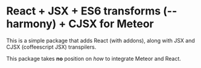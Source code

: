 # React + JSX + ES6 transforms (--harmony) + CJSX for Meteor

This is a simple package that adds React (with addons), along with JSX and CJSX (coffeescript JSX) transpilers.

This package takes **no** position on *how* to integrate Meteor and React.